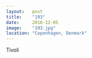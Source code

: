 ```yaml
---
layout:   post
title:    "193"
date:     2016-12-05
image:    "193.jpg"
location: "Copenhagen, Denmark"
---
```


Tivoli
